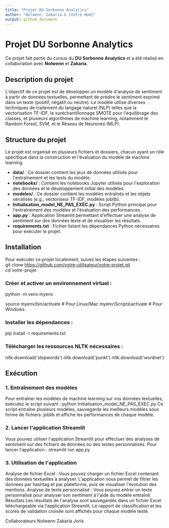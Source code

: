 ```yaml
---
title: "Projet DU Sorbonne Analytics"
author: "Nolwenn, Zakaria & [Votre Nom]"
output: github_document
---
```


# Projet DU Sorbonne Analytics

Ce projet fait partie du cursus du **DU Sorbonne Analytics** et a été réalisé en collaboration avec **Nolwenn** et **Zakaria**.

## Description du projet

L'objectif de ce projet est de développer un modèle d'analyse de sentiment à partir de données textuelles, permettant de prédire le sentiment exprimé dans un texte (positif, négatif ou neutre). Le modèle utilise diverses techniques de traitement du langage naturel (NLP) telles que la vectorisation TF-IDF, le suréchantillonnage SMOTE pour l'équilibrage des classes, et plusieurs algorithmes de machine learning, notamment le Random Forest, SVM, et le Réseau de Neurones (MLP).

## Structure du projet

Le projet est organisé en plusieurs fichiers et dossiers, chacun ayant un rôle spécifique dans la construction et l'évaluation du modèle de machine learning.

- **data/** : Ce dossier contient les jeux de données utilisés pour l'entraînement et les tests du modèle.
- **notebooks/** : Contient les notebooks Jupyter utilisés pour l'exploration des données et le développement initial des modèles.
- **modeles/** : Ce dossier contient les modèles entraînés et les objets sérialisés (e.g., vectoriseur TF-IDF, modèles joblib).
- **Initialisation_model_NE_PAS_EXEC.py** : Script Python principal pour l'entraînement des modèles et l'évaluation des performances.
- **app.py** : Application Streamlit permettant d'effectuer une analyse de sentiment sur des données texte et de visualiser les résultats.
- **requirements.txt** : Fichier listant les dépendances Python nécessaires pour exécuter le projet.
  
## Installation

Pour exécuter ce projet localement, suivez les étapes suivantes :  
git clone https://github.com/votre-utilisateur/votre-projet.git  
cd votre-projet  

### Créer et activer un environnement virtuel :  
python -m venv myenv  

source myenv/bin/activate  # Pour Linux/Mac
myenv\Scripts\activate  # Pour Windows

### Installer les dépendances :
pip install -r requirements.txt

### Télécharger les ressources NLTK nécessaires :
nltk.download('stopwords')
nltk.download('punkt')
nltk.download('wordnet')

## Exécution
### 1. Entraînement des modèles
Pour entraîner les modèles de machine learning sur vos données textuelles, exécutez le script suivant :
python Initialisation_model_NE_PAS_EXEC.py
Ce script entraîne plusieurs modèles, sauvegarde les meilleurs modèles sous forme de fichiers .joblib et affiche les performances de chaque modèle.

### 2. Lancer l'application Streamlit
Vous pouvez utiliser l'application Streamlit pour effectuer des analyses de sentiment sur des fichiers de données ou des textes personnalisés. Pour lancer l'application :
streamlit run app.py

### 3. Utilisation de l'application
Analyse de fichier Excel : Vous pouvez charger un fichier Excel contenant des données textuelles à analyser. L'application vous permet de filtrer les données par hashtag et par plateforme, puis de visualiser l'évolution des mentions.
Analyse de texte personnalisé : Vous pouvez entrer un texte personnalisé pour analyser son sentiment à l'aide du modèle entraîné.
Résultats
Les résultats de l'analyse sont sauvegardés dans un fichier Excel téléchargeable via l'application Streamlit. Le rapport de classification et les scores de validation croisée sont affichés pour chaque modèle testé.

Collaborateurs
Nolwenn
Zakaria
Joris
